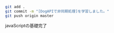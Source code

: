```bash
git add .
git commit -m "[DogAPIで非同期処理]を学習しました。"
git push origin master
```
javaScriptの基礎完了
